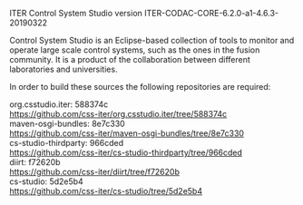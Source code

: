 ITER Control System Studio version ITER-CODAC-CORE-6.2.0-a1-4.6.3-20190322

Control System Studio is an Eclipse-based collection of tools
to monitor and operate large scale control systems, such as the
ones in the fusion community. It is a product of the collaboration
between different laboratories and universities.

In order to build these sources the following repositories are required:

org.csstudio.iter: 588374c  
<https://github.com/css-iter/org.csstudio.iter/tree/588374c>  
maven-osgi-bundles: 8e7c330  
<https://github.com/css-iter/maven-osgi-bundles/tree/8e7c330>  
cs-studio-thirdparty: 966cded  
<https://github.com/css-iter/cs-studio-thirdparty/tree/966cded>  
diirt: f72620b  
<https://github.com/css-iter/diirt/tree/f72620b>  
cs-studio: 5d2e5b4  
<https://github.com/css-iter/cs-studio/tree/5d2e5b4>  
